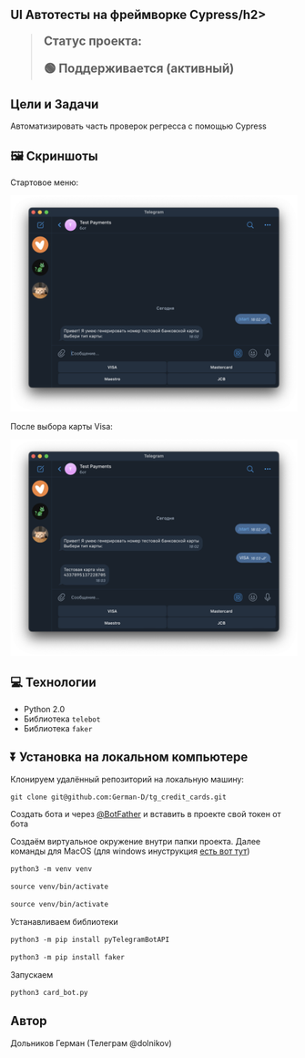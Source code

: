 <h2>UI Автотесты на фреймворке Cypress/h2>

> **Статус проекта:**
>
> 🟢 Поддерживается (активный) 

## Цели и Задачи
Автоматизировать часть проверок регресса с помощью Cypress

## 🖼 Скриншоты

Стартовое меню:

![image](https://raw.githubusercontent.com/German-D/tg_credit_cards/main/bot_menu.png)

После выбора карты Visa:

![image](https://raw.githubusercontent.com/German-D/tg_credit_cards/main/visa_card.png)


## 💻 Технологии

* Python 2.0
* Библиотека `telebot`
* Библиотека `faker`

## ⏬ Установка на локальном компьютере

Клонируем удалённый репозиторий на локальную машину:

```markdown
git clone git@github.com:German-D/tg_credit_cards.git
```
Создать бота и через [@BotFather](https://t.me/BotFather) и вставить в проекте свой токен от бота

Создаём виртуальное окружение внутри папки проекта.
Далее команды для MacOS (для windows инуструкция [есть вот тут](https://realpython.com/python-virtual-environments-a-primer/#create-it))

``` markdown
python3 -m venv venv
```

``` markdown
source venv/bin/activate
```

``` markdown
source venv/bin/activate
```
Устанавливаем библиотеки

``` markdown
python3 -m pip install pyTelegramBotAPI
```

``` markdown
python3 -m pip install faker
```

Запускаем
``` markdown
python3 card_bot.py
```

## Автор

Дольников Герман (Телеграм @dolnikov)
